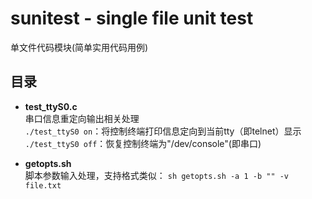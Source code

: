 
# sunitest - single file unit test
单文件代码模块(简单实用代码用例)

## 目录
* **test_ttyS0.c**  
串口信息重定向输出相关处理  
`./test_ttyS0 on`：将控制终端打印信息定向到当前tty（即telnet）显示  
`./test_ttyS0 off`：恢复控制终端为"/dev/console"(即串口)  

* **getopts.sh**  
脚本参数输入处理，支持格式类似：
`sh getopts.sh -a 1 -b "" -v file.txt`  

